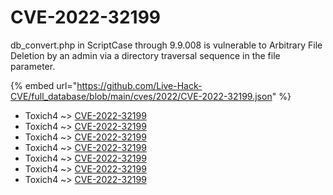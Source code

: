 # CVE-2022-32199

db_convert.php in ScriptCase through 9.9.008 is vulnerable to Arbitrary File Deletion by an admin via a directory traversal sequence in the file parameter.

{% embed url="https://github.com/Live-Hack-CVE/full_database/blob/main/cves/2022/CVE-2022-32199.json" %}


* Toxich4 ~> [CVE-2022-32199](https://www.alice-snow.ru/2022/database/cve-2022-32199/cve-2022-32199-toxich4)
* Toxich4 ~> [CVE-2022-32199](https://www.alice-snow.ru/2022/database/cve-2022-32199/cve-2022-32199-toxich4)
* Toxich4 ~> [CVE-2022-32199](https://www.alice-snow.ru/2022/database/cve-2022-32199/cve-2022-32199-toxich4)
* Toxich4 ~> [CVE-2022-32199](https://www.alice-snow.ru/2022/database/cve-2022-32199/cve-2022-32199-toxich4)
* Toxich4 ~> [CVE-2022-32199](https://www.alice-snow.ru/2022/database/cve-2022-32199/cve-2022-32199-toxich4)
* Toxich4 ~> [CVE-2022-32199](https://www.alice-snow.ru/2022/database/cve-2022-32199/cve-2022-32199-toxich4)
* Toxich4 ~> [CVE-2022-32199](https://www.alice-snow.ru/2022/database/cve-2022-32199/cve-2022-32199-toxich4)